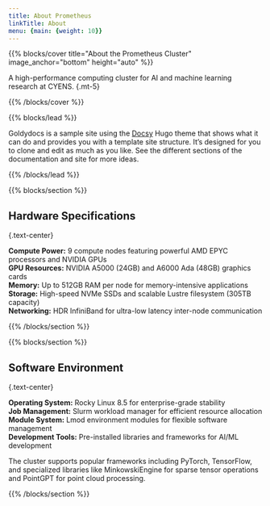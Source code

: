 ```yaml
---
title: About Prometheus
linkTitle: About
menu: {main: {weight: 10}}
---
```


{{% blocks/cover title="About the Prometheus Cluster" image_anchor="bottom" height="auto" %}}

A high-performance computing cluster for AI and machine learning research at CYENS.
{.mt-5}

{{% /blocks/cover %}}

{{% blocks/lead %}}

Goldydocs is a sample site using the [Docsy](https://github.com/google/docsy)
Hugo theme that shows what it can do and provides you with a template site
structure. It’s designed for you to clone and edit as much as you like. See the
different sections of the documentation and site for more ideas.

{{% /blocks/lead %}}

{{% blocks/section %}}

## Hardware Specifications
{.text-center}

**Compute Power:** 9 compute nodes featuring powerful AMD EPYC processors and NVIDIA GPUs  
**GPU Resources:** NVIDIA A5000 (24GB) and A6000 Ada (48GB) graphics cards  
**Memory:** Up to 512GB RAM per node for memory-intensive applications  
**Storage:** High-speed NVMe SSDs and scalable Lustre filesystem (305TB capacity)  
**Networking:** HDR InfiniBand for ultra-low latency inter-node communication

{{% /blocks/section %}}

{{% blocks/section %}}

## Software Environment
{.text-center}

**Operating System:** Rocky Linux 8.5 for enterprise-grade stability  
**Job Management:** Slurm workload manager for efficient resource allocation  
**Module System:** Lmod environment modules for flexible software management  
**Development Tools:** Pre-installed libraries and frameworks for AI/ML development

The cluster supports popular frameworks including PyTorch, TensorFlow, and specialized libraries 
like MinkowskiEngine for sparse tensor operations and PointGPT for point cloud processing.

{{% /blocks/section %}}